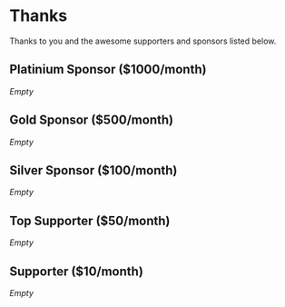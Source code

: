 # Thanks

Thanks to you and the awesome supporters and sponsors listed below.

## Platinium Sponsor ($1000/month)

_Empty_

## Gold Sponsor ($500/month)

_Empty_

## Silver Sponsor ($100/month)

_Empty_

## Top Supporter ($50/month)

_Empty_

## Supporter ($10/month)

_Empty_
